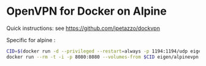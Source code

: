 # OpenVPN for Docker on Alpine

Quick instructions: see https://github.com/jpetazzo/dockvpn


Specific for alpine :

```bash
CID=$(docker run -d --privileged --restart=always -p 1194:1194/udp eigen/alpinevpn)
docker run --rm -t -i -p 8080:8080 --volumes-from $CID eigen/alpinevpn serveconfig
```
